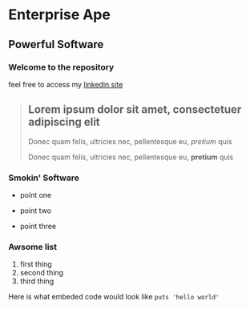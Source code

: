 Enterprise Ape
==============

Powerful Software
-----------------

### Welcome to the repository

feel free to access my [linkedin site](http://www.linkedin.com/in/davematthewsit)

> ## Lorem ipsum dolor sit amet, consectetuer adipiscing elit
>
>Donec quam felis, ultricies nec, pellentesque eu, *pretium* quis
>
>Donec quam felis, ultricies nec, pellentesque eu, **pretium** quis

### Smokin' Software
* point one
+ point two
- point three

### Awsome list
1. first thing
2. second thing
3. third thing

Here is what embeded code would look like `puts 'hello world'`